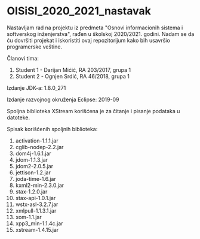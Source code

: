 # OISiSI_2020_2021_nastavak

Nastavljam rad na projektu iz predmeta "Osnovi informacionih sistema i softverskog inženjerstva", rađen u školskoj 2020/2021. godini. Nadam se da ću dovršiti projekat i iskoristiti ovaj repozitorijum kako bih usavršio programerske veštine.

Članovi tima:
1) Student 1 - Darijan Mićić, RA 203/2017, grupa 1
2) Student 2 - Ognjen Srdić, RA 46/2018, grupa 1

Izdanje JDK-a: 1.8.0_271

Izdanje razvojnog okruženja Eclipse: 2019-09

Spoljna biblioteka XStream korišćena je za čitanje i pisanje podataka u datoteke.

Spisak korišćenih spoljnih biblioteka:
1) activation-1.1.1.jar
2) cglib-nodep-2.2.jar
3) dom4j-1.6.1.jar
4) jdom-1.1.3.jar
5) jdom2-2.0.5.jar
6) jettison-1.2.jar
7) joda-time-1.6.jar
8) kxml2-min-2.3.0.jar
9) stax-1.2.0.jar
10) stax-api-1.0.1.jar
11) wstx-asl-3.2.7.jar
12) xmlpull-1.1.3.1.jar
13) xom-1.1.jar
14) xpp3_min-1.1.4c.jar
15) xstream-1.4.15.jar
